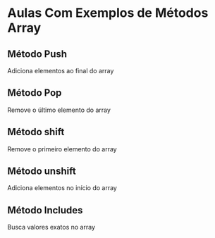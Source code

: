 # Aulas Com Exemplos de Métodos Array

## Método Push
Adiciona elementos ao final do array

## Método Pop
Remove o último elemento do array

## Método shift
Remove o primeiro elemento do array

## Método unshift
Adiciona elementos no início do array

## Método Includes
Busca valores exatos no array